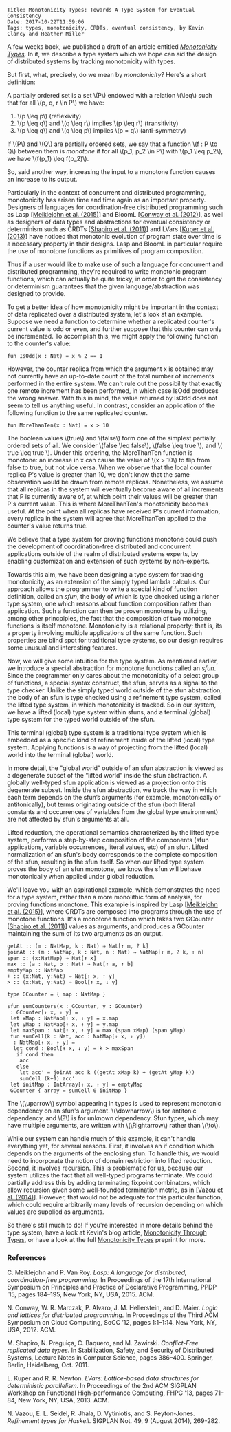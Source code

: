     Title: Monotonicity Types: Towards A Type System for Eventual Consistency
    Date: 2017-10-22T11:59:06
    Tags: types, monotonicity, CRDTs, eventual consistency, by Kevin Clancy and Heather Miller


A few weeks back, we published a draft of an article entitled [_Monotonicity Types_](https://infoscience.epfl.ch/record/231867). In it, we describe a type system which we hope can aid the design of distributed systems by tracking monotonicity with types.

<!-- more -->

But first, what, precisely, do we mean by _monotonicity_? Here's a short definition:

A partially ordered set is a set \\(P\\) endowed with a relation \\(\leq\\) such that for all \\(p, q, r \in P\\) we have:

1. \\(p \leq p\\) (reflexivity)
2. \\(p \leq  q\\) and \\(q \leq r\\) implies \\(p \leq r\\) (transitivity)
3. \\(p \leq q\\) and \\(q \leq p\\) implies \\(p = q\\) (anti-symmetry)

If \\(P\\) and \\(Q\\) are partially ordered sets, we say that a function \\(f : P \to Q\\)
between them is *monotone* if for all \\(p_1, p_2 \in P\\) with \\(p_1 \leq p_2\\), we have \\(f(p_1) \leq f(p_2)\\).

So, said another way, increasing the input to a monotone function causes an increase to its output.

Particularly in the context of concurrent and distributed programming,
monotonicity has arisen time and time again as an important property. Designers of languages for coordination-free distributed programming such as Lasp \[[Meiklejohn et al. (2015)](#ref1)\] and BloomL \[[Conway et al. (2012)](#ref1)\], as well as designers of data types and abstractions for eventual consistency or determinism such as CRDTs \[[Shapiro et al. (2011)](#ref3)\] and LVars \[[Kuper et al. (2013)](#ref4)\] have noticed that monotonic evolution of program state over time is a necessary property in their designs. Lasp and BloomL in particular require the use of monotone functions as primitives of program composition.

Thus if a user would like to make use of such a language for concurrent and distributed programming, they're required to write monotonic program functions, which can actually be quite tricky, in order to get the consistency or determinism guarantees that the given language/abstraction was designed to provide.

To get a better idea of how monotonicity might be important in the context of data replicated over a distributed system, let's look at an example. Suppose we need a function to determine whether a replicated counter's current value is odd or even, and further suppose that this counter can only be incremented. To accomplish this, we might apply the following function to the counter's value:

```
fun IsOdd(x : Nat) = x % 2 == 1
```

However, the counter replica from which the argument x is obtained may not currently have an up-to-date count of the total number of increments performed in the entire system. We can't rule out the possibility that exactly one remote increment has been performed, in which case IsOdd produces the wrong answer. With this in mind, the value returned by IsOdd does not seem to tell us anything useful. In contrast, consider an application of the following function to the same replicated counter.

```
fun MoreThanTen(x : Nat) = x > 10
```

The boolean values \\(true\\) and \\(false\\) form one of the simplest partially ordered sets of all. We consider \\(false \leq false\\), \\(false \leq true \\), and \\( true \leq true \\). Under this ordering, the MoreThanTen function is monotone: an increase in x can cause the value of \\(x > 10\\) to flip from false to true, but not vice versa. When we observe that the local counter replica P's value is greater than 10, we don't know that the same observation would be drawn from remote replicas. Nonetheless, we assume that all replicas in the system will eventually become aware of all increments that P is currently aware of, at which point their values will be greater than P's current value. This is where MoreThanTen's monotonicity becomes useful. At the point when all replicas have received P's current information, every replica in the system will agree that MoreThanTen applied to the counter's value returns true.

We believe that a type system for proving functions monotone could push the development of coordination-free distributed and concurrent applications outside of the realm of distributed systems experts, by enabling customization and extension of such systems by non-experts.

Towards this aim, we have been designing a type system for tracking monotonicity, as an extension of the simply typed lambda calculus. Our approach allows the programmer to write a special kind of function definition, called an *sfun*, the body of which is type checked using a richer type system, one which reasons about function composition rather than application. Such a function can then be proven monotone by utilizing, among other princpiples, the fact that the composition of two monotone functions is itself monotone. Monotonicity is a relational property; that is, its a property involving multiple applications of the same function. Such properties are blind spot for traditional type systems, so our design requires some unusual and interesting features.

Now, we will give some intuition for the type system. As mentioned earlier, we introduce a special abstraction for monotone functions called an _sfun_. Since the programmer only cares about the monotonicity of a select group of functions, a special syntax construct, the sfun, serves as a signal to the type checker. Unlike the simply typed world outside of the sfun abstraction, the body of an sfun is type checked using a refinement type system, called the lifted type system, in which monotonicity is tracked. So in our system, we have a lifted (local) type system within sfuns, and a terminal (global) type system for the typed world outside of the sfun.

This terminal (global) type system is a traditional type system which is embedded as a specific kind of refinement inside of the lifted (local) type system. Applying functions is a way of projecting from the lifted (local) world into the terminal (global) world.

In more detail, the "global world” outside of an sfun abstraction is viewed as a degenerate subset of the “lifted world” inside the sfun abstraction. A globally well-typed sfun application is viewed as a projection onto this degenerate subset. Inside the sfun abstraction, we track the way in which each term depends on the sfun’s arguments (for example, monotonically or antitonically), but terms originating outside of the sfun (both literal constants and occurrences of variables from the global type environment) are not affected by sfun's arguments at all.

Lifted reduction, the operational semantics characterized by the lifted type system, performs a step-by-step composition of the components (sfun applications, variable occurrences, literal values, etc) of an sfun. Lifted normalization of an sfun's body corresponds to the complete composition of the sfun, resulting in the sfun itself. So when our lifted type system proves the body of an sfun monotone, we know the sfun will behave monotonically when applied under global reduction.

We'll leave you with an aspirational example, which demonstrates the need for a type system, rather than a more monolithic form of analysis, for proving functions monotone. This example is inspired by Lasp \[[Meiklejohn et al. (2015)](#ref1)\], where CRDTs are composed into programs through the use of monotone functions. It's a monotone function which takes two GCounter \[[Shapiro et al. (2011)](#ref3)\] values as arguments, and produces a GCounter maintaining the sum of its two arguments as an output.

```
getAt :: (m : NatMap, k : Nat) ⇒ Nat[↑ m, ? k]
joinAt :: (m : NatMap, k : Nat, n : Nat) ⇒ NatMap[↑ m, ? k, ↑ n]
span :: (x:NatMap) ⇒ Nat[↑ x]
max :: (a : Nat, b : Nat) ⇒ Nat[↑ a, ↑ b]
emptyMap :: NatMap
+ :: (x:Nat, y:Nat) ⇒ Nat[↑ x, ↑ y]
> :: (x:Nat, y:Nat) ⇒ Bool[↑ x, ↓ y]

type GCounter = { map : NatMap }

sfun sumCounters(x : GCounter, y : GCounter) 
 : GCounter[↑ x, ↑ y] =
 let xMap : NatMap[↑ x, ↑ y] = x.map
 let yMap : NatMap[↑ x, ↑ y] = y.map
 let maxSpan : Nat[↑ x, ↑ y] = max (span xMap) (span yMap)
 fun sumCell(k : Nat, acc : NatMap[↑ x, ↑ y]) 
  : NatMap[↑ x, ↑ y] =
  let cond : Bool[↑ x, ↓ y] = k > maxSpan
   if cond then
    acc
   else
    let acc' = joinAt acc k ((getAt xMap k) + (getAt yMap k))
    sumCell (k+1) acc'
 let initMap : IntArray[↑ x, ↑ y] = emptyMap
 GCounter { array = sumCell 0 initMap }
```

The \\(\uparrow\\) symbol appearing in types is used to represent monotonic dependency on an sfun's argument. \\(\downarrow\\) is for antitonic dependency, and \\(?\\) is for unknown dependency. Sfun types, which may have multiple arguments, are written with \\(\Rightarrow\\) rather than \\(\to\\).

While our system can handle much of this example, it can't handle everything yet, for several reasons. First, it involves an if condition which depends on the arguments of the enclosing sfun. To handle this, we would need to incorporate the notion of domain restriction into lifted reduction. Second, it involves recursion. This is problematic for us, because our system utilizes the fact that all well-typed programs terminate. We could partially address this by adding terminating fixpoint combinators, which allow recursion given some well-founded termination metric, as in \[[Vazou et al. (2014)](#ref5)\]. However, that would not be adequate for this particular function, which could require arbitrarily many levels of recursion depending on which values are supplied as arguments.

So there's still much to do! If you're interested in more details behind the type system, have a look at Kevin's blog article, [Monotonicity Through Types](https://kevinclancy.github.io/2017/11/09/monotonicity-through-types.html), or have a look at the full [Monotonicity Types](https://infoscience.epfl.ch/record/231867) preprint for more.

### References


<span id="ref1">C. Meiklejohn and P. Van Roy. _Lasp: A language for distributed, coordination-free programming._ In Proceedings of the 17th International Symposium on Principles and Practice of Declarative Programming, PPDP ’15, pages 184–195, New York, NY, USA, 2015. ACM.</span>

<span id="ref2">N. Conway, W. R. Marczak, P. Alvaro, J. M. Hellerstein, and D. Maier. _Logic and lattices for distributed programming_. In Proceedings of the Third ACM Symposium on Cloud Computing, SoCC ’12, pages 1:1–1:14, New York, NY, USA, 2012. ACM.</span>

<span id="ref3">M. Shapiro, N. Preguiça, C. Baquero, and M. Zawirski. _Conflict-Free replicated data types_. In Stabilization, Safety, and Security of Distributed Systems, Lecture Notes in Computer Science, pages 386–400. Springer, Berlin, Heidelberg, Oct. 2011.</span>

<span class="ref4">L. Kuper and R. R. Newton. _LVars: Lattice-based data structures for deterministic parallelism_. In Proceedings of the 2nd ACM SIGPLAN Workshop on Functional High-performance Computing, FHPC ’13, pages 71–84, New York, NY, USA, 2013. ACM.</span>

<span class="ref5">N. Vazou, E. L. Seidel, R. Jhala, D. Vytiniotis, and S. Peyton-Jones. _Refinement types for Haskell_. SIGPLAN Not. 49, 9 (August 2014), 269-282. </span>
